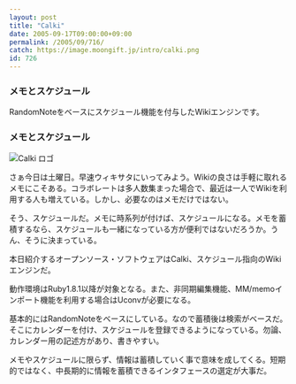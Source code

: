 ```yaml
---
layout: post
title: "Calki"
date: 2005-09-17T09:00:00+09:00
permalink: /2005/09/716/
catch: https://image.moongift.jp/intro/calki.png
id: 726
---
```

### メモとスケジュール
  
RandomNoteをベースにスケジュール機能を付与したWikiエンジンです。  
<!--more-->  

### メモとスケジュール
  

![Calki ロゴ](https://image.moongift.jp/intro/calki.png "Calki ロゴ")

  

さぁ今日は土曜日。早速ウィキサタにいってみよう。Wikiの良さは手軽に取れるメモにこそある。コラボレートは多人数集まった場合で、最近は一人でWikiを利用する人も増えている。しかし、必要なのはメモだけではない。

  

そう、スケジュールだ。メモに時系列が付けば、スケジュールになる。メモを蓄積するなら、スケジュールも一緒になっている方が便利ではないだろうか。うん、そうに決まっている。

  

本日紹介するオープンソース・ソフトウェアはCalki、スケジュール指向のWikiエンジンだ。

  

動作環境はRuby1.8.1以降が対象となる。また、非同期編集機能、MM/memoインポート機能を利用する場合はUconvが必要になる。

  

基本的にはRandomNoteをベースにしている。なので蓄積後は検索がベースだ。そこにカレンダーを付け、スケジュールを登録できるようになっている。勿論、カレンダー用の記述方があり、書きやすい。

  

メモやスケジュールに限らず、情報は蓄積していく事で意味を成してくる。短期的ではなく、中長期的に情報を蓄積できるインタフェースの選定が大事だ。

